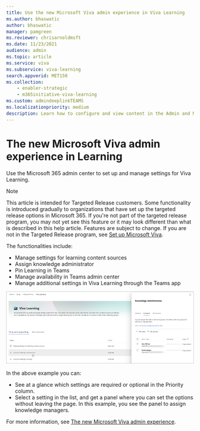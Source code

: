 ```yaml
---
title: Use the new Microsoft Viva admin experience in Viva Learning
ms.author: bhaswatic
author: bhaswatic
manager: pamgreen
ms.reviewer: chrisarnoldmsft
ms.date: 11/23/2021
audience: admin
ms.topic: article
ms.service: viva
ms.subservice: viva-learning
search.appverid: MET150
ms.collection: 
    - enabler-strategic
    - m365initiative-viva-learning
ms.custom: admindeeplinkTEAMS
ms.localizationpriority: medium
description: Learn how to configure and view content in the Admin and My Learning tabs in Viva Learning.
---
```


# The new Microsoft Viva admin experience in Learning

Use the Microsoft 365 admin center to set up and manage settings for Viva Learning.

> [!NOTE]
> This article is intended for Targeted Release customers. Some functionality is introduced gradually to organizations that have set up the targeted release options in Microsoft 365. If you're not part of the targeted release program, you may not yet see this feature or it may look different than what is described in this help article. Features are subject to change. If you are not in the Targeted Release program, see [Set up Microsoft Viva](/viva/setup-microsoft-viva).


The functionalities include:

- Manage settings for learning content sources
- Assign knowledge administrator
- Pin Learning in Teams
- Manage availability in Teams admin center
- Manage additional settings in Viva Learning through the Teams app

![Viva learn page](/viva/media/learn-admin.png)

In the above example you can:

- See at a glance which settings are required or optional in the Priority column.
- Select a setting in the list, and get a panel where you can set the options without leaving the page. In this example, you see the panel to assign knowledge managers.

For more information, see [The new Microsoft Viva admin experience](/viva/new-microsoft-viva-admin-experience).
